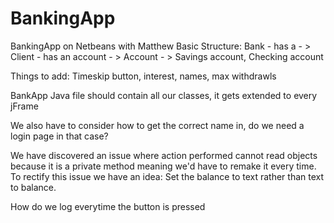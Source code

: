 # BankingApp
BankingApp on Netbeans with Matthew
Basic Structure:
Bank - has a - > 
Client - has an account - > 
Account  - > 
Savings account, Checking account
<p>Things to add: Timeskip button, interest, names, max withdrawls
<p>BankApp Java file should contain all our classes, it gets extended to every jFrame
<p>We also have to consider how to get the correct name in, do we need a login page in that case?
<p> We have discovered an issue where action performed cannot read objects because it is a private method meaning we'd have to remake it every time. To rectify this issue we have an idea: Set the balance to text rather than text to balance.
<p> How do we log everytime the button is pressed
